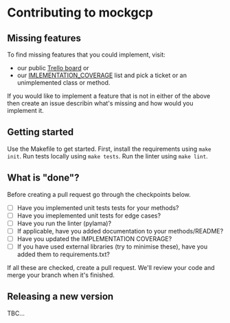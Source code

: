 # Contributing to mockgcp

## Missing features

To find missing features that you could implement, visit:

- our public [Trello board](https://trello.com/b/7cK9emg4/mockgcp) or
- our [IMLEMENTATION_COVERAGE](https://github.com/alexandraabbas/mock-gcp/blob/master/IMLEMENTATION_COVERAGE.md) list
  and pick a ticket or an unimplemented class or method.

If you would like to implement a feature that is not in either of the above then create an issue describin what's missing and how would you implement it.

## Getting started

Use the Makefile to get started. First, install the requirements using `make init`. Run tests locally using `make tests`. Run the linter using `make lint`.

## What is "done"?

Before creating a pull request go through the checkpoints below.

- [ ] Have you implemented unit tests tests for your methods?
- [ ] Have you imeplemented unit tests for edge cases?
- [ ] Have you run the linter (pylama)?
- [ ] If applicable, have you added documentation to your methods/README?
- [ ] Have you updated the IMPLEMENTATION COVERAGE?
- [ ] If you have used external libraries (try to minimise these), have you added them to requirements.txt?

If all these are checked, create a pull request. We'll review your code and merge your branch when it's finished.

## Releasing a new version

TBC...
